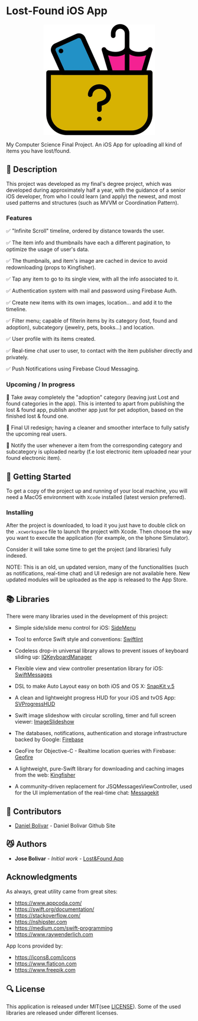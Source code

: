 # Lost-Found iOS App


<p align="center">
  <img width="300" height="300" src="resources/logo.jpg">
</p>


My Computer Science Final Project. An iOS App for uploading all kind of items you have lost/found. 


## :memo: Description 

This project was developed as my final's degree project, which was developed during approximately half a year, with the guidance of a senior iOS developer, from who I could learn (and apply) the newest, and most used patterns and structures (such as MVVM or Coordination Pattern).


### Features

:white_check_mark: "Infinite Scroll" timeline, ordered by distance towards the user.

:white_check_mark: The item info and thumbnails have each a different pagination, to optimize the usage of user's data.

:white_check_mark: The thumbnails, and item's image are cached in device to avoid redownloading (props to Kingfisher).

:white_check_mark: Tap any item to go to its single view, with all the info associated to it.

:white_check_mark: Authentication system with mail and password using Firebase Auth.

:white_check_mark: Create new items with its own images, location... and add it to the timeline.

:white_check_mark: Filter menu; capable of filterin items by its category (lost, found and adoption), subcategory (jewelry, pets, books...) and location.

:white_check_mark: User profile with its items created.

:white_check_mark: Real-time chat user to user, to contact with the item publisher directly and privately.

:white_check_mark: Push Notifications using Firebase Cloud Messaging.




### Upcoming / In progress



:black_square_button: Take away completely the "adoption" category (leaving just Lost and found categories in the app). This is intented to apart from publishing the lost & found app, publish another app just for pet adoption, based on the finished lost & found one.

:black_square_button: Final UI redesign; having a cleaner and smoother interface to fully satisfy the upcoming real users.

:black_square_button: Notify the user whenever a item from the corresponding category and subcategory is uploaded nearby (f.e lost electronic item uploaded near your found electronic item).




## :movie_camera: Getting Started 

To get a copy of the project up and running of your local machine, you will need a MacOS environment with  ```Xcode``` installed (latest version preferred).


### Installing

After the project is downloaded, to load it you just have to double click on the ```.xcworkspace``` file to launch the project with Xcode. Then choose the way you want to execute the application (for example, on the Iphone Simulator).

Consider it will take some time to get the project (and libraries) fully indexed.

NOTE: This is an old, un updated version, many of the functionalities (such as notifications, real-time chat) and UI redesign are not available here. New updated modules will be uploaded as the app is released to the App Store.

## :books: Libraries 

There were many libraries used in the development of this project:

- Simple side/slide menu control for iOS: [SideMenu](https://github.com/jonkykong/SideMenu)
- Tool to enforce Swift style and conventions: [Swiftlint](https://github.com/realm/SwiftLint)
- Codeless drop-in universal library allows to prevent issues of keyboard sliding up: [IQKeyboardManager](https://github.com/hackiftekhar/IQKeyboardManager)
- Flexible view and view controller presentation library for iOS: [SwiftMessages](https://github.com/SwiftKickMobile/SwiftMessages)
- DSL to make Auto Layout easy on both iOS and OS X: [SnapKit v.5](https://github.com/SnapKit/SnapKit)
- A clean and lightweight progress HUD for your iOS and tvOS App: [SVProgressHUD](https://github.com/SVProgressHUD/SVProgressHUD)
- Swift image slideshow with circular scrolling, timer and full screen viewer: [ImageSlideshow](https://github.com/zvonicek/ImageSlideshow)

- The databases, notifications, authentication and storage infrastructure backed by Google: [Firebase](https://firebase.google.com)
- GeoFire for Objective-C - Realtime location queries with Firebase: [Geofire](https://github.com/firebase/geofire-objc)
- A lightweight, pure-Swift library for downloading and caching images from the web: [Kingfisher](https://github.com/onevcat/Kingfisher)
- A community-driven replacement for JSQMessagesViewController, used for the UI implementation of the real-time chat: [Messagekit](https://github.com/MessageKit/MessageKit)

## :busts_in_silhouette: Contributors 

* [Daniel Bolivar](https://github.com/potajedehabichuelas) - Daniel Bolivar Github Site


## :smirk_cat: Authors 
* **Jose Bolivar** - *Initial work* - [Lost&Found App](https://github.com/Brolivar/Lost-Found-Public)

## Acknowledgments
As always, great utility came from great sites:

* https://www.appcoda.com/
* https://swift.org/documentation/
* https://stackoverflow.com/
* https://nshipster.com
* https://medium.com/swift-programming
* https://www.raywenderlich.com


App Icons provided by:

* https://icons8.com/icons
* https://www.flaticon.com
* https://www.freepik.com

## :mag: License 

This application is released under MIT(see [LICENSE](https://github.com/Brolivar/Lost-Found-Public/blob/master/LICENSE)). Some of the used libraries are released under different licenses.


